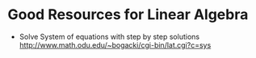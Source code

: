 # Good Resources for Linear Algebra 	
 * Solve System of equations with step by step solutions 
 	http://www.math.odu.edu/~bogacki/cgi-bin/lat.cgi?c=sys
